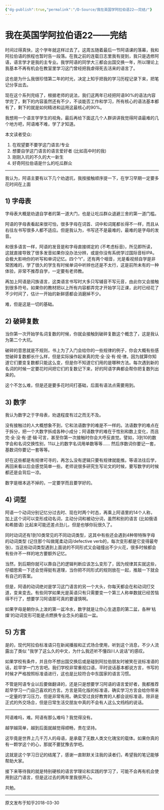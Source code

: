 ```yaml
---
{"dg-publish":true,"permalink":"/D-Source/我在英国学阿拉伯语22——完结/"}
---
```


# 我在英国学阿拉伯语22——完结
时间过得真快，这个学年就这样过去了。这周五随着最后一节阿语课的落幕，我和阿拉伯语的旅程也暂时告一段落。在我之前的连载日志里我有提到，我只是选修阿语，语言学才是我的主专业。我学阿语的同学大三都会出国交换一年，所以理论上我基本不再有机会在教室里学习这门曾经把我虐得死去活来的语言了。

这也是为什么我很珍惜第二年的时光，决定上知乎把我的学习历程记录下来，把笔记分享出去。

现在这个系列完结了，根据老师的说法，我们这两年已经把阿语90%的语法内容学完了，剩下的内容虽然还有不少，不谈能否工作和学习，所有核心的语法基本都有了，剩下的就是如何精进和运用这最核心的90%。

我想用一个语言学学生的视角，最后再给下面这几个人群讲讲我觉得阿语最难的几个地方吧，阿语难不难，学了才知道。

本文读者受众:

1. 在观望要不要学这门语言/专业
2. 想要自学这门语言的语言爱好者 (比如高中时的我)
3. 刚刚入坑的不久的大一新生
4. 好奇阿拉伯语是什么的吃瓜群众

---

我认为，阿语主要有以下几个劝退坑，我按接触顺序提一下，在学习早期一定要多花时间在上面

## 1) 字母表

字母表大概是劝退自学者的第一道大门，也是让吃瓜群众退避三舍的第一道门槛。

阿语的字母表看起来很可怕，很多字母在词首、词中和词尾都长得不一样，而且从右往左书写很多人都不适应。但是我认为，书写还不是最难的，最难的是字母的发音。

和很多语言一样，阿语的发音是和字母直接绑定的 (不考虑标音)，所见即所读，这就直接导致了很多发音如果你没办法分辨，或是你没有系统学过国际音标IPA，会极大影响你的听写和单词记忆。四个“t”，还有两个咽音，光是看视频自学是非常困难的，学了很久的学生有时候单词中听辨也还是不太行，这是前所未有的一种体验，非常不推荐自学，一定要有老师教。

再加上阿语是闪族语言，这类语言书写时大多只写辅音不写元音，由此你又会接触到很多符号。如果你的教材把以上所有内容都弄完才开始学习正课，此时已经花了不少时间了，估计一开始的新鲜感都会消磨掉不少。

难，但是这是一切的基础。

  

## 2) 破碎复数

当你第一次开始学名词复数的时候，你就会接触到破碎复数这个概念了，这是我认为第二个大坑。

破碎的意思就是不规则，书上为了入门会给你的一些规律的例子，你会大概有些感觉破碎复数都长什么样，但是实际操作起来真的完·全·没·有·规·律。因为就算你知道它们要变复数都只能这么变，但是你不知道它们用的是哪种方法。每次遇到新的名词的时候一定要花时间把它们的复数记下来，好的阿语字典都会帮你把复数列出来的。

这个不怎么难，但是还是要多花时间打基础，后面有语法点需要用到。

  

## 3) 数字

我认为数字之于字母表，劝退程度有过之而无不及。

没有接触过的人大概想象不到，它和法语数字的难是不一样的。法语数字的难点在于拆分，把一个大数字拆成各种小成分；阿语数字的难在于性别和数上变化，而且完·全·没·有·逻·辑·可言，甚至你第一次接触时你会大呼反直觉。譬如，3到10的数字会和名词交换性别，11以上的数字名词用单数等等…… 然后序数词你要记一套，基数词你要记一套等等。

好在这些都是有规律可寻的，再怎么没有逻辑只要有规律就能推。等语法往后学，再回来看以后会感觉简单一些。老师说很多研究生写论文的时候，要写数字的时候都还是会背后一凉。

数字是根本逃不掉的，一定要学而且要学好的。

  

## 4) 词型

阿语一个动词分别记忆分过去时、现在时两个时态，再乘上阿语里的14个人称，加上这个词可以变形成动名词，主动分词和被动分词，虽然和别的语言 (比如俄语和希腊语) 比起来可能还差点劲儿，但是也够你玩很久了。

同时动词还有1到10类常见的不同动词类型，这其中有些还会遇到4种带特殊字母的动词类型 (记住那个叫做尾柔动词/defective verb的，每次变形都是它变得最夸张)，当这些动词类型遇到上面说的不同形式又会碰撞出不少火花，很多时候都会有些许不一样的地方要额外记忆。

当然，到后期你就可以靠自己的逻辑判断应该怎么变形了，因为规律其实就这些，仔细思索一下还会觉得挺有道理，当你把不同形式的规则放在一起，推敲一下就会有自己的答案。

但是，阿语的动词绝对是学习这门语言的另一个大头，你每天都会在和动词打交道，变来变去。有些同学如果光是英语只有只需要变一个第三人称单数就已经苦恼得不行了，想要学习阿语那可真的要谨慎啊。

如果字母是朝你头上泼的第一盆冷水，数字就是让你心生退意的第二盆，各种'枯燥'的动词变形可能是点燃换专业念头的最后一盆。

  

## 5) 方言

是的，现代阿拉伯标准语只在新闻播报和正式场合使用，听到这个消息，不少人流露出了类似 "我学了这么久的中文，为什么我还听不懂四川人说话"的感叹。

如果学校有条件，并且你不想出国交换后或是碰到阿拉伯朋友时被笑在说标准语的话，趁早学一门方言吧。我们学校非常重视口语，平时说话基本都说方言，书写的时候才严格按照标准语进行，这也是比较符合中东国家的语言习惯。

不管是阿语专业以后要做翻译的，还是只是想要学习阿语的语言爱好者，我都推荐趁早学习一门自己喜欢的方言。方言是简化版的标准语，确实学习方言会给你带来一定量的学习压力，但是非常有用。确实受过良好教育的人都会说标准语，除非是正式的外交场合，但是日常生活交朋友中真的不会有人这么文绉绉的说话。

---

阿语难吗，难。阿语有那么难吗？我觉得没有。

越学越简单，越到后面就越觉得顺畅，贵在坚持。

这毕竟是世界上几千万人的母语，是承载了无数人类文化瑰宝的载体。如果你真的有一颗学这个的心，那就不要犹豫去学吧。

这就是这个学习日记的结尾了，感谢一直默默关注我的读者们，希望我的笔记能够帮助大家。

接下来等待我的就是特别硬核的语言学理论和实践的学习了，可能不会再有机会使用到这门语言，但是这过去的两年里我很开心。

共勉。

---
原文发布于知乎2018-03-30
